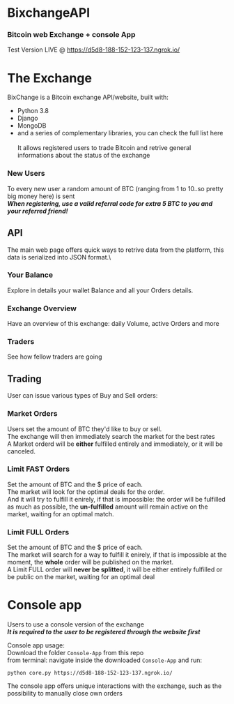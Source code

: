 # BixchangeAPI
### Bitcoin web Exchange + console App


Test Version LIVE @ https://d5d8-188-152-123-137.ngrok.io/

# The Exchange
BixChange is a Bitcoin exchange API/website, built with:
- Python 3.8
- Django
- MongoDB 
- and a series of complementary libraries, you can check the full list here\
\
It allows registered users to trade Bitcoin and retrive general informations about the status of the exchange
### New Users
To every new user a random amount of BTC (ranging from 1 to 10..so pretty big money here) is sent\
***When registering, use a valid referral code for extra 5 BTC to you and your referred friend!***

## API 
The main web page offers quick ways to retrive data from the platform, this data is serialized into JSON format.\
### Your Balance
Explore in details your wallet Balance and all your Orders details.
### Exchange Overview
Have an overview of this exchange: daily Volume, active Orders and more
### Traders
See how fellow traders are going
## Trading
User can issue various types of Buy and Sell orders:

### Market Orders
Users set the amount of BTC they'd like to buy or sell.\
The exchange will then immediately search the market for the best rates\
A Market orderd will be **either** fulfilled entirely and immediately, or it will be canceled.
### Limit FAST Orders
Set the amount of BTC and the $ price of each.\
The market will look for the optimal deals for the order.\
And it will try to fulfill it enirely, if that is impossible: the order will be fulfilled as much as possible, the **un-fulfilled** amount will remain active on the market, waiting for an optimal match.
### Limit FULL Orders
Set the amount of BTC and the $ price of each.\
The market will search for a way to fulfill it enirely, if that is impossible at the moment, the **whole** order will be published on the market.\
A Limit FULL order will **never be splitted**, it will be either entirely fulfilled or be public on the market, waiting for an optimal deal

# Console app
Users to use a console version of the exchange\
***It is required to the user to be registered through the website first***

Console app usage:\
Download the folder `Console-App` from this repo\
from terminal: navigate inside the downloaded `Console-App` and run:
```
python core.py https://d5d8-188-152-123-137.ngrok.io/
```
The console app offers unique interactions with the exchange, such as the possibility to manually close own orders

